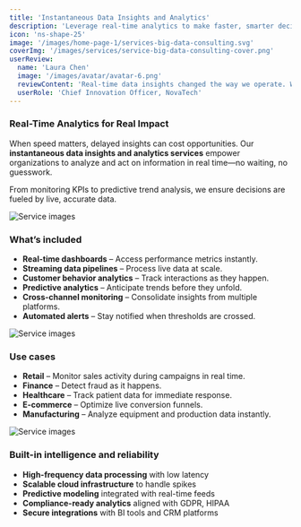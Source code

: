 ```yaml
---
title: 'Instantaneous Data Insights and Analytics'
description: 'Leverage real-time analytics to make faster, smarter decisions with clear visibility into performance, trends, and customer behavior.'
icon: 'ns-shape-25'
image: '/images/home-page-1/services-big-data-consulting.svg'
coverImg: '/images/services/service-big-data-consulting-cover.png'
userReview:
  name: 'Laura Chen'
  image: '/images/avatar/avatar-6.png'
  reviewContent: 'Real-time data insights changed the way we operate. We can now react instantly to market shifts and customer demands, keeping us ahead of the competition.'
  userRole: 'Chief Innovation Officer, NovaTech'
---
```


### Real-Time Analytics for Real Impact

When speed matters, delayed insights can cost opportunities. Our **instantaneous data insights and analytics services** empower organizations to analyze and act on information in real time—no waiting, no guesswork.

From monitoring KPIs to predictive trend analysis, we ensure decisions are fueled by live, accurate data.

![Service images](/images/services/service-details-1.png)

### What’s included

- **Real-time dashboards** – Access performance metrics instantly.
- **Streaming data pipelines** – Process live data at scale.
- **Customer behavior analytics** – Track interactions as they happen.
- **Predictive analytics** – Anticipate trends before they unfold.
- **Cross-channel monitoring** – Consolidate insights from multiple platforms.
- **Automated alerts** – Stay notified when thresholds are crossed.

![Service images](/images/services/service-details-2.png)

### Use cases

- **Retail** – Monitor sales activity during campaigns in real time.
- **Finance** – Detect fraud as it happens.
- **Healthcare** – Track patient data for immediate response.
- **E-commerce** – Optimize live conversion funnels.
- **Manufacturing** – Analyze equipment and production data instantly.

![Service images](/images/services/service-details-3.jpg)

### Built-in intelligence and reliability

- **High-frequency data processing** with low latency
- **Scalable cloud infrastructure** to handle spikes
- **Predictive modeling** integrated with real-time feeds
- **Compliance-ready analytics** aligned with GDPR, HIPAA
- **Secure integrations** with BI tools and CRM platforms
